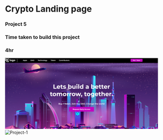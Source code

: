 # Crypto Landing page

### Project 5

### Time taken to build this project
### 4hr

![Project-1](./Screenshot%202022-07-30%20025754.png)
![Project-1](https://img.shields.io/badge/HTML-CSS-green)

